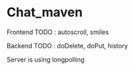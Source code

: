 # Chat_maven

Frontend TODO : autoscroll, smiles

Backend TODO :  doDelete, doPut, history


Server is using longpolling
